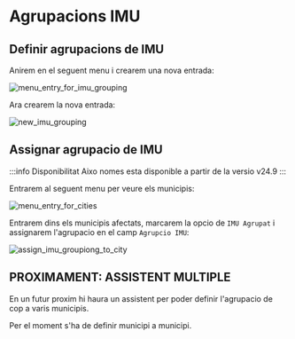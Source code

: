 # Agrupacions IMU

## Definir agrupacions de IMU

Anirem en el seguent menu i crearem una nova entrada:

![menu_entry_for_imu_grouping]

Ara crearem la nova entrada:

![new_imu_grouping]

## Assignar agrupacio de IMU

:::info Disponibilitat
Aixo nomes esta disponible a partir de la versio v24.9
:::

Entrarem al seguent menu per veure els municipis:

![menu_entry_for_cities]

Entrarem dins els municipis afectats, marcarem la opcio de `IMU Agrupat` i assignarem l'agrupacio en el camp `Agrupcio IMU`:

![assign_imu_groupiong_to_city]

## PROXIMAMENT: ASSISTENT MULTIPLE

En un futur proxim hi haura un assistent per poder definir l'agrupacio de cop a varis municipis.

Per el moment s'ha de definir municipi a municipi.

[menu_entry_for_imu_grouping]: /gisce/clients/agrupacions_imu/menu_entry_for_imu_grouping.png
[new_imu_grouping]: /gisce/clients/agrupacions_imu/new_imu_grouping.png
[assign_imu_groupiong_to_city]: /gisce/clients/agrupacions_imu/assign_imu_groupiong_to_city.png
[menu_entry_for_cities]: /gisce/clients/agrupacions_imu/menu_entry_for_cities.png
